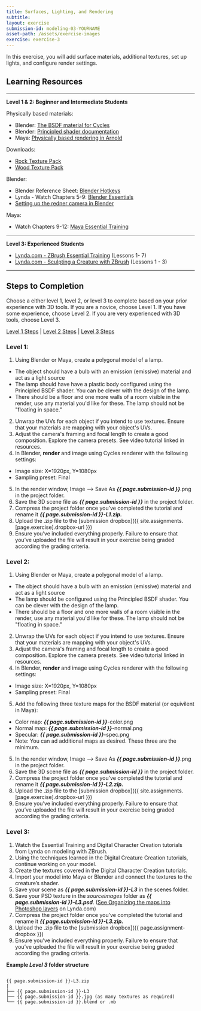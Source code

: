 ```yaml
---
title: Surfaces, Lighting, and Rendering
subtitle: 
layout: exercise
submission-id: modeling-03-YOURNAME
asset-path: /assets/exercise-images
exercise: exercise-3
---
```


In this exercise, you will add surface materials, additional textures, set up lights, and configure render settings.

## Learning Resources

---
**Level 1 & 2: Beginner and Intermediate Students**

Physically based materials:

- Blender: [The BSDF material for Cycles](https://www.youtube.com/watch?v=4H5W6C_Mbck&vl=en)
- Blender: [Principled shader documentation](https://docs.blender.org/manual/en/dev/render/cycles/nodes/types/shaders/principled.html)
- Maya: [Physically based rendering in Arnold](https://www.solidangle.com/research/physically_based_shader_design_in_arnold.pdf)

Downloads:

- [Rock Texture Pack](/assets/exercise-images/RockGrey009.zip)
- [Wood Texture Pack](/assets/exercise-images/RockGrey009.zipWoodFine08.zip)

Blender:

- Blender Reference Sheet: [Blender Hotkeys](http://download.blender.org/documentation/BlenderHotkeyReference.pdf)
- Lynda - Watch Chapters 5-9: [Blender Essentials](https://www.lynda.com/Blender-tutorials/Blender-Essential-Training/87088-2.html?org=psu.edu)
- [Setting up the redner camera in Blender](https://www.youtube.com/watch?v=SG6yOoq7FKI)

Maya:

- Watch Chapters 9-12: [Maya Essential Training](https://www.lynda.com/Maya-tutorials/Maya-2018-Essential-Training/604210-2.html?org=psu.edu)

---

**Level 3: Experienced Students**

- [Lynda.com - ZBrush Essential Training](https://www.lynda.com/ZBrush-4-tutorials/Essential-Training/76980-2.html?org=psu.edu) (Lessons 1- 7)  
- [Lynda.com - Sculpting a Creature with ZBrush](https://www.lynda.com/Photoshop-tutorials/Welcome/366834/386733-4.html?org=psu.edu) (Lessons 1 - 3)  

---

## Steps to Completion

Choose a either level 1, level 2, or level 3 to complete based on your prior experience with 3D tools. If you are a novice, choose Level 1. If you have some experience, choose Level 2. If you are very experienced with 3D tools, choose Level 3.

[Level 1 Steps](#level-1) | [Level 2 Steps](#level-2) | [Level 3 Steps](#level-3)

### <a name="level-1"></a>Level 1:

1. Using Blender or Maya, create a polygonal model of a lamp.
  - The object should have a bulb with an emission (emissive) material and act as a light source
  - The lamp should have have a plastic body configured using the Principled BSDF shader. You can be clever with the design of the lamp.
  - There should be a floor and one more walls of a room visible in the render, use any material you'd like for these. The lamp should not be "floating in space."
2. Unwrap the UVs for each object if you intend to use textures. Ensure that your materials are mapping with your object's UVs.
3. Adjust the camera's framing and focal length to create a good composition. Explore the camera presets. See video tutorial linked in resources.
4. In Blender, **render** and image using Cycles renderer with the following settings:
  - Image size: X=1920px, Y=1080px
  - Sampling preset: Final
5. In the render window, Image --> Save As **_{{ page.submission-id }}_**.png in the project folder.
9. Save the 3D scene file as **_{{ page.submission-id }}_** in the project folder.
10. Compress the project folder once you’ve completed the tutorial and rename it **_{{ page.submission-id }}-L1.zip._**
11. Upload the .zip file to the [submission dropbox]({{ site.assignments.[page.exercise].dropbox-url }})
12. Ensure you’ve included everything properly. Failure to ensure that you’ve uploaded the file will result in your exercise being graded according the grading criteria.

### <a name="level-2"></a>Level 2:

1. Using Blender or Maya, create a polygonal model of a lamp.
  - The object should have a bulb with an emission (emissive) material and act as a light source
  - The lamp should be configured using the Principled BSDF shader. You can be clever with the design of the lamp.
  - There should be a floor and one more walls of a room visible in the render, use any material you'd like for these. The lamp should not be "floating in space."
2. Unwrap the UVs for each object if you intend to use textures. Ensure that your materials are mapping with your object's UVs.
3. Adjust the camera's framing and focal length to create a good composition. Explore the camera presets. See video tutorial linked in resources.
4. In Blender, **render** and image using Cycles renderer with the following settings:
  - Image size: X=1920px, Y=1080px
  - Sampling preset: Final
5. Add the following three texture maps for the BSDF material (or equivilent in Maya):
  - Color map: **_{{ page.submission-id }}_**-color.png
  - Normal map: **_{{ page.submission-id }}_**-normal.png
  - Specular: **_{{ page.submission-id }}_**-spec.png
  - Note: You can ad additional maps as desired. These three are the minimum.
5. In the render window, Image --> Save As **_{{ page.submission-id }}_**.png in the project folder.
9. Save the 3D scene file as **_{{ page.submission-id }}_** in the project folder.
10. Compress the project folder once you’ve completed the tutorial and rename it **_{{ page.submission-id }}-L2.zip._**
11. Upload the .zip file to the [submission dropbox]({{ site.assignments.[page.exercise].dropbox-url }})
12. Ensure you’ve included everything properly. Failure to ensure that you’ve uploaded the file will result in your exercise being graded according the grading criteria.

### <a name="level-3"></a>Level 3:

1. Watch the Essential Training and Digital Character Creation tutorials from Lynda on modeling with ZBrush.
2. Using the techniques learned in the Digital Creature Creation tutorials, continue working on your model.
3. Create the textures covered in the Digital Character Creation tutorials.
4. Import your model into Maya or Blender and connect the textures to the creature’s shader.
5. Save your scene as **_{{ page.submission-id }}-L3_** in the scenes folder.
6. Save your PSD texture in the *sourceimages* folder as **_{{ page.submission-id }}-L3.psd_**. ([See Organizing the maps into Photoshop layers](http://www.lynda.com/3D-Animation-Character-Design-tutorials/Digital-Creature-Creation-in-ZBrush-Photoshop-and-Maya/83781-2.html) on Lynda.com)
7. Compress the project folder once you’ve completed the tutorial and rename it **_{{ page.submission-id }}-L3.zip._**
8. Upload the .zip file to the [submission dropbox]({{ page.assignment-dropbox }})
9. Ensure you’ve included everything properly. Failure to ensure that you’ve uploaded the file will result in your exercise being graded according the grading criteria.

**Example _Level 3_ folder structure**

```

{{ page.submission-id }}-L3.zip
|
├── {{ page.submission-id }}-L3
├── {{ page.submission-id }}.jpg (as many textures as required)
└── {{ page.submission-id }}.blend or .mb

```